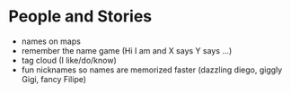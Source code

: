 # People and Stories

- names on maps
- remember the name game (Hi I am and X says Y says ...)
- tag cloud (I like/do/know)
- fun nicknames so names are memorized faster (dazzling diego, giggly Gigi, fancy Filipe)
